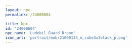 ```yaml
---
layout: npc
permalink: /24000604

title: Npc
id: '24000604'
npc_name: 'Ludebil Guard Drone'
icon_url: 'portrait/mob/21000134_m_cube3x3black_p.png'
---
```

